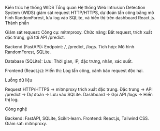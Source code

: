 Kiến trúc hệ thống WIDS
Tổng quan
Hệ thống Web Intrusion Detection System (WIDS) giám sát request HTTP/HTTPS, dự đoán tấn công bằng mô hình RandomForest, lưu log vào SQLite, và hiển thị trên dashboard React.js.
Thành phần

Giám sát request:
Công cụ: mitmproxy.
Chức năng: Bắt request, trích xuất đặc trưng, gửi tới API /predict.


Backend (FastAPI):
Endpoint: /, /predict, /logs.
Tích hợp: Mô hình RandomForest, SQLite.


Database (SQLite):
Lưu: Thời gian, IP, đặc trưng, nhãn, xác suất.


Frontend (React.js):
Hiển thị: Log tấn công, cảnh báo request độc hại.



Luồng dữ liệu

Request HTTP/HTTPS -> mitmproxy trích xuất đặc trưng.
Đặc trưng -> API /predict -> Dự đoán -> Lưu vào SQLite.
Dashboard -> Gọi API /logs -> Hiển thị log.

Công nghệ

Backend: FastAPI, SQLite, Scikit-learn.
Frontend: React.js, Tailwind CSS.
Giám sát: mitmproxy.


